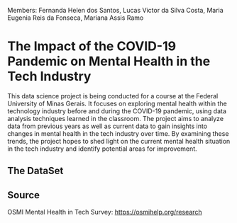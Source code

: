 Members: Fernanda Helen dos Santos, Lucas Victor da Silva Costa, Maria Eugenia Reis da Fonseca, Mariana Assis Ramo
# The Impact of the COVID-19 Pandemic on Mental Health in the Tech  Industry

This data science project is being conducted for a course at the Federal University of Minas Gerais. It focuses on exploring mental health within the technology industry before and during the COVID-19 pandemic, using data analysis techniques learned in the classroom. The project aims to analyze data from previous years as well as current data to gain insights into changes in mental health in the tech industry over time. By examining these trends, the project hopes to shed light on the current mental health situation in the tech industry and identify potential areas for improvement.

## The DataSet



## Source

OSMI Mental Health in Tech Survey: https://osmihelp.org/research

